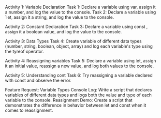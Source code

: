 Activity 1: Variable Declaration
Task 1: Declare a variable using var, assign it a number, and log the value to the console. 
Task 2: Declare a variable using `let, assign it a string, and log the value to the console.

Activity 2: Constant Declaration
Task 3: Declare a variable using const , assign it a boolean value, and log the value to the console.

Activity 3: Data Types
Task 4: Create variable of different data types (number, string, boolean, object, array) and log each variable's type using the tyreof operator.

Activity 4: Reassigning variables
Task 5: Declare a variable using let, assign it an initial value, reassign a new value, and log both values to the console.

Activity 5: Understanding cont
Task 6: Try reassigning a variable declared with const and observe the error.

Feature Request:
Variable Types Console Log: Write a script that declares variables of different data types and logs both the value and type of each variable to the console.
Reasignment Demo: Create a script that demonstrates the difference in behavior between let and const when it comes to reassignment.